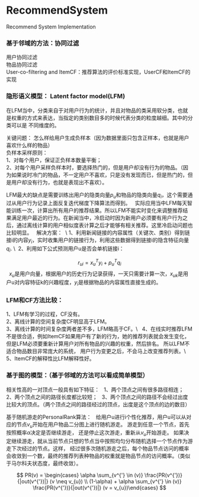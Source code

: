 
# RecommendSystem
Recommend System Implementation
### 基于邻域的方法：协同过滤
用户协同过滤  
物品协同过滤  
User-co-filtering and ItemCF：推荐算法的评价标准实现，UserCF和ItemCF的实现  

### 隐形语义模型： Latent factor model(LFM)  
在LFM当中，分类来自于对用户行为的统计，并且对物品的类采用软分类，也就是权重的方式来表达，当指定的类别数目多的时候代表分类的粒度越细。其中的分类可以是
不同维度的。

关键问题： 怎么样给用户生成负样本（因为数据里面只包含正样本，也就是用户喜欢什么样的物品）  
负样本采样原则：  
1、对每个用户，保证正负样本数量平衡；  
2、对每个用户采样负样本时，要选择热门的，但是用户却没有行为的物品。（因为如果说时冷门的物品，不一定用户不喜欢，只是没有发现而已，但是热门的，但是用户却没有行为，也就是表现出不喜欢）。

LFM最大的缺点是需要训练出用户的隐类向量$p_{u}$和物品的隐类向量$q_{i}$，这个需要通过从用户行为记录上面反复迭代梯度下降算法而得到。  
实际应用当中LFM每天智能训练一次，计算出所有用户的推荐结果。所以LFM不能实时变化来调整推荐结果满足用户最近的行为。在新闻当中，冷启动时因为新用户必须要有用户行为之后，通过离线计算的用户相似度表计算之后才能够有相关推荐。这里冷启动问题也比较明显。  
解决方案：  \\
1、利用新闻链接的内容属性（关键次、类别）得到链接i的内容$y_{i}$，实时收集用户的链接行为，利用这些数据得到链接i的隐含特征向量$q_{i}$. \\ 
2、利用如下公式预测用户u是否会单机链接i：  


$$ r_{ui} = x_{u}^{T}y_{i} + p_{u}^{T}q_{i}$$  
$x_{u}$是用户向量，根据用户的历史行为记录获得，一天只需要计算一次，$x_{uk}$是用户u对内容特征k的兴趣程度，$y_{i}$是根据物品的内容属性直接生成的。  

### LFM和CF方法比较：
1、LFM有学习的过程，CF没有。  
2、离线计算的空间复杂度CF明显高于LFM。  
3、离线计算的时间复杂度两者差不多，LFM略高于CF。\\   
4、在线实时推荐LFM不是很合适，例如ItemCF如果用户有了新的行为，她的推荐列表就会发生变化，但是LFM必须要重新计算用户对所有物品的兴趣的权重，然后排名。
所以LFM不适合物品数目非常庞大的系统， 用户行为变更之后，不会马上改变推荐列表。\\  
5、ItemCF的解释性比LFM解释性好。

### 基于图的模型：（基于邻域的方法可以看成简单模型）  
相关性高的一对顶点一般具有如下特征：  
1、两个顶点之间有很多路径相连；
2、两个顶点之间的路径长度都比较短；  
3、两个顶点之间的路径不会经过出度比较大的顶点。（两个顶点之间的路径经过的顶点，出度是这个顶点的边的数目）

基于随机游走的PersonalRank算法：  
给用户u进行i个性化推荐，用户u可以从对应的节点$v_{u}$开始在用户物品二分图上进行随机游走。 游走到任意一个节点，首先按照概率$\alpha$决定是否继续游走，
还是停止这次游走，重新从$v_{u}$开始游走。 如果决定继续游走，就从当前节点只想的节点当中按照均匀分布随机选择一个节点作为游走下次经过的节点。这样， 经过很多次随机游走之后，每个物品节点访问的概率会收敛到一个数，最终的推荐列表种物品的权重就是物品节点的访问概率。（类似于马尔科夫状态度，最终收敛）。

$$ PR(v) = \begin{cases} \alpha \sum_{v^{'} \in (v)}  \frac{PR(v^{'})}{|out(v^{'})|} (v \neq v_{u}) \\ (1-\alpha) + \alpha \sum_{v^{'} \in (v)} \frac{PR(v^{'})}{|out(v^{'})|} (v = v_{u})\end{cases} $$

